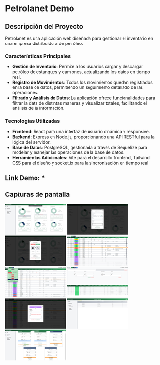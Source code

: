 # Petrolanet Demo

## Descripción del Proyecto
Petrolanet es una aplicación web diseñada para gestionar el inventario en una empresa distribuidora de petróleo.

### Características Principales
- **Gestión de Inventario**: Permite a los usuarios cargar y descargar petróleo de estanques y camiones, actualizando los datos en tiempo real.
- **Registro de Movimientos**: Todos los movimientos quedan registrados en la base de datos, permitiendo un seguimiento detallado de las operaciones.
- **Filtrado y Análisis de Datos**: La aplicación ofrece funcionalidades para filtrar la data de distintas maneras y visualizar totales, facilitando el análisis de la información.

### Tecnologías Utilizadas
- **Frontend**: React para una interfaz de usuario dinámica y responsive.
- **Backend**: Express en Node.js, proporcionando una API RESTful para la lógica del servidor.
- **Base de Datos**: PostgreSQL, gestionada a través de Sequelize para modelar y manejar las operaciones de la base de datos.
- **Herramientas Adicionales**: Vite para el desarrollo frontend, Tailwind CSS para el diseño y socket.io para la sincronización en tiempo real

## Link Demo: *

## Capturas de pantalla
<img src="https://github.com/fgrob/petrolanet-demo/blob/main/Screenshots/Home.png?raw=true" width="200" height="100"></img>
<img src="https://github.com/fgrob/petrolanet-demo/blob/main/Screenshots/Home - venta.png?raw=true" width="200" height="100"></img>
<img src="https://github.com/fgrob/petrolanet-demo/blob/main/Screenshots/Home - confirmar venta.png?raw=true" width="200" height="100"></img>
<img src="https://github.com/fgrob/petrolanet-demo/blob/main/Screenshots/base de datos.png?raw=true" width="200" height="100"></img>
<img src="https://github.com/fgrob/petrolanet-demo/blob/main/Screenshots/base de datos - totales.png?raw=true" width="200" height="100"></img>
<img src="https://github.com/fgrob/petrolanet-demo/blob/main/Screenshots/base de datos - filtros.png?raw=true" width="200" height="100"></img>
<img src="https://github.com/fgrob/petrolanet-demo/blob/main/Screenshots/base de datos - editar evento.png?raw=true" width="200" height="100"></img>
<img src="https://github.com/fgrob/petrolanet-demo/blob/main/Screenshots/clientes.png?raw=true" width="200" height="100"></img>
<img src="https://github.com/fgrob/petrolanet-demo/blob/main/Screenshots/ajustes.png?raw=true" width="200" height="100"></img>
